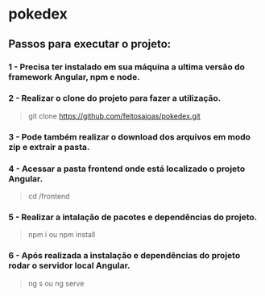 # pokedex

## Passos para executar o projeto:

### 1 - Precisa ter instalado em sua máquina a ultima versão do framework Angular, npm e node.
### 2 - Realizar o clone do projeto para fazer a utilização.
> git clone https://github.com/feitosajoas/pokedex.git
### 3 - Pode também realizar o download dos arquivos em modo zip e extrair a pasta.
### 4 - Acessar a pasta frontend onde está localizado o projeto Angular.
> cd /frontend
### 5 - Realizar a intalação de pacotes e dependências do projeto.
> npm i ou npm install
### 6 - Após realizada a instalação e dependências do projeto rodar o servidor local Angular.
> ng s ou ng serve
